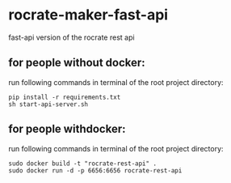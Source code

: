# rocrate-maker-fast-api
fast-api version of the rocrate rest api

## for people without docker:
run following commands in terminal of the root project directory:
```
pip install -r requirements.txt
sh start-api-server.sh
```

## for people withdocker:
run following commands in terminal of the root project directory:
```
sudo docker build -t "rocrate-rest-api" .
sudo docker run -d -p 6656:6656 rocrate-rest-api
```
